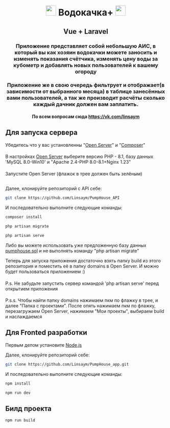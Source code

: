 <h1 align="center"><img src="https://vuejs.org/logo.svg" height="32"/> Водокачка+ <img src="https://vuejs.org/logo.svg" height="32"/></h1>
<h2 align="center">Vue + Laravel</h2>
<h3 align="center">Приложение представляет собой небольшую АИС, в который вы как хозяин водокачки можете заносить и изменять показания счётчика, изменять цену воды за кубометр и добавлять новых пользователей к вашему огороду</h3>
<h3 align="center">Приложение же в свою очередь фильтрует и отображает(в зависимости от выбранного месяца) в таблице занесённых вами пользователей, а так же производит расчёты сколько каждый дачник должен вам заплатить.</h3>

<h4 align="center">По всем вопросам сюда <a href="https://vk.com/linsaym">https://vk.com/linsaym </a></h4>

## Для запуска сервера

Убедитесь что у вас установленны "<a href="">Open Server</a>" и "<a href="https://getcomposer.org/">Composer</a>"

####

В настройках <a href="">Open Server</a> выберите версию PHP - 8.1, базу данных 'MySQL 8.0-Win10' и "Apache 2.4-PHP
8.0-8.1+Nginx 1.23"

####

Запустите Open Server (флажок в трее должен быть зелёным)

##

Далее, клонируйте репозиторий c API себе:

```sh
git clone https://github.com/Linsaym/PumpHouse_API
```

И последовательно выполните следующие команды:

```sh
composer install
```

```sh
php artisan migrate
```

```sh
php artisan serve
```

Либо вы можете использовать уже предложенную базу
данных <a href='https://github.com/Linsaym/PumpHouse_API/blob/master/pumphouse.sql'>pumphouse.sql</a> и не выполнять
команду "php artisan migrate"

Теперь для запуска приложения достаточно взять папку build из этого репозитория и поместить её в папку domains в Open
Server. И можно будет пользоваться приложением :)

####

P.s. Не забудьте запустить сервер командой 'php artisan serve' перед открытием приложения

####

P.s.s. Чтобы найти папку domains нажимаем пкм по флажку в трее, и далее "Папка с проектами". После опять нажимаем пкм по
флажку, перезагружаем Open Server, нажимаем "Мои проекты", выбираем build и наслаждаемся

## Для Fronted разработки

<p>Первым делом установите <a href="https://nodejs.org/en">Node.js</a></p>
Далее, клонируйте репозиторий себе:

```sh
git clone https://github.com/Linsaym/PumpHouse_app.git
```

И последовательно выполните следующие команды:

```sh
npm install
```

```sh
npm run dev
```

## Билд проекта

```sh
npm run build
```

